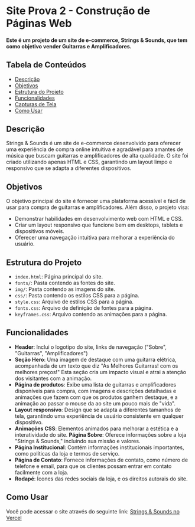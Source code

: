 # Site Prova 2 - Construção de Páginas Web

#### Este é um projeto de um site de e-commerce, Strings & Sounds, que tem como objetivo vender Guitarras e Amplificadores.

## Tabela de Conteúdos
- [Descrição](#descrição)
- [Objetivos](#objetivos)
- [Estrutura do Projeto](#estrutura-do-projeto)
- [Funcionalidades](#funcionalidades)
- [Capturas de Tela](#capturas-de-tela)
- [Como Usar](#como-usar)

## Descrição
Strings & Sounds é um site de e-commerce desenvolvido para oferecer uma experiência de compra online intuitiva e agradável para amantes de música que buscam guitarras e amplificadores de alta qualidade. O site foi criado utilizando apenas HTML e CSS, garantindo um layout limpo e responsivo que se adapta a diferentes dispositivos.

## Objetivos
O objetivo principal do site é fornecer uma plataforma acessível e fácil de usar para compra de guitarras e amplificadores. Além disso, o projeto visa:
- Demonstrar habilidades em desenvolvimento web com HTML e CSS.
- Criar um layout responsivo que funcione bem em desktops, tablets e dispositivos móveis.
- Oferecer uma navegação intuitiva para melhorar a experiência do usuário.

## Estrutura do Projeto
- `index.html`: Página principal do site.
- `fonts/`: Pasta contendo as fontes do site.
- `img/`: Pasta contendo as imagens do site.
- `css/`: Pasta contendo os estilos CSS para a página.
- `style.css`: Arquivo de estilos CSS para a página.
- `fonts.css`: Arquivo de definição de fontes para a página.
- `keyframes.css`: Arquivo contendo as animações para a página.

## Funcionalidades
- **Header**: Inclui o logotipo do site, links de navegação ("Sobre", "Guitarras", "Amplificadores")
- **Seção Hero**: Uma imagem de destaque com uma guitarra elétrica, acompanhada de um texto que diz "As Melhores 
Guitarras! com os melhores preços!" Esta seção cria um impacto visual e atrai a atenção dos visitantes com a animação.
- **Página de produtos**: Exibe uma lista de guitarras e amplificadores disponíveis para compra, com imagens e descrições detalhadas e animações que fazem com que os produtos ganhem destaque, e a animação ao passar o mouse da ao site um pouco mais de "vida".
- **Layout responsivo**: Design que se adapta a diferentes tamanhos de tela, garantindo uma experiência de usuário consistente em qualquer dispositivo.
- **Animações CSS**: Elementos animados para melhorar a estética e a interatividade do site.
 **Página Sobre**: Oferece informações sobre a loja "Strings & Sounds," incluindo sua missão e valores.
- **Página Institucional**: Contém informações institucionais importantes, como políticas da loja e termos de serviço.
- **Página de Contato**: Fornece informações de contato, como número de telefone e email, para que os clientes possam entrar em contato facilmente com a loja.
- **Rodapé**: Ícones das redes sociais da loja, e os direitos autorais do site.
## Como Usar
Você pode acessar o site através do seguinte link: [Strings & Sounds no Vercel](https://seu-site.vercel.app)